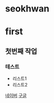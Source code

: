 # seokhwan
# first
## 첫번째 작업
### 테스트
- 리스트1
- 리스트2

[네이버](https://www.naver.com)
[구글](https://www.google.com)
